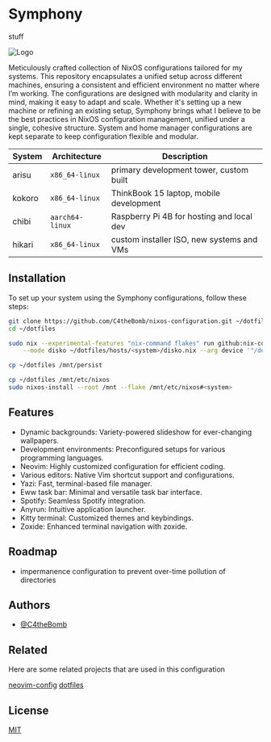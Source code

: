 # Symphony

stuff

![Logo](./demo.png)

Meticulously crafted collection of NixOS configurations tailored for my systems. This repository encapsulates a unified setup across different machines, ensuring a consistent and efficient environment no matter where I’m working. The configurations are designed with modularity and clarity in mind, making it easy to adapt and scale. Whether it's setting up a new machine or refining an existing setup, Symphony brings what I believe to be the best practices in NixOS configuration management, unified under a single, cohesive structure. System and home manager configurations are kept separate to keep configuration flexible and modular.

| System 	| Architecture                   	| Description                               	|
|--------	|--------------------------------	|-------------------------------------------	|
| arisu  	| `x86_64-linux`                 	| primary development tower, custom built   	|
| kokoro 	| `x86_64-linux`                 	| ThinkBook 15 laptop, mobile development   	|
| chibi 	| `aarch64-linux`                	| Raspberry Pi 4B for hosting and local dev 	|
| hikari 	| `x86_64-linux`                	| custom installer ISO, new systems and VMs 	|


## Installation

To set up your system using the Symphony configurations, follow these steps:

```bash
git clone https://github.com/C4theBomb/nixos-configuration.git ~/dotfiles
cd ~/dotfiles

sudo nix --experimental-features "nix-command flakes" run github:nix-community/disko -- \
    --mode disko ~/dotfiles/hosts/<system>/disko.nix --arg device '"/dev/<device>"'

cp ~/dotfiles /mnt/persist

cp ~/dotfiles /mnt/etc/nixos
sudo nixos-install --root /mnt --flake /mnt/etc/nixos#<system>
```
    
## Features

- Dynamic backgrounds: Variety-powered slideshow for ever-changing wallpapers.
- Development environments: Preconfigured setups for various programming languages.
- Neovim: Highly customized configuration for efficient coding.
- Various editors: Native Vim shortcut support and configurations.
- Yazi: Fast, terminal-based file manager.
- Eww task bar: Minimal and versatile task bar interface.
- Spotify: Seamless Spotify integration.
- Anyrun: Intuitive application launcher.
- Kitty terminal: Customized themes and keybindings.
- Zoxide: Enhanced terminal navigation with zoxide.


## Roadmap
- impermanence configuration to prevent over-time pollution of directories


## Authors

- [@C4theBomb](https://www.github.com/C4theBomb)


## Related

Here are some related projects that are used in this configuration

[neovim-config](https://github.com/C4theBomb/neovim-config)
[dotfiles](https://github.com/C4theBomb/dotfiles)


## License

[MIT](https://choosealicense.com/licenses/mit/)

